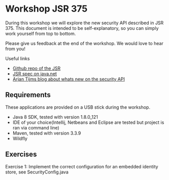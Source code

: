 # Workshop JSR 375

During this workshop we will explore the new security API described in JSR 375. This document is intended to be self-explanatory, so you can simply work yourself from top to bottom. 

Please give us feedback at the end of the workshop. We would love to hear from you!

Useful links
- [Github repo of the JSR](https://github.com/javaee-security-spec/soteria)
- [JSR spec on java.net](https://java.net/projects/javaee-security-spec/pages/Home)
- [Arjan Tijms blog about whats new on the security API](http://arjan-tijms.omnifaces.org/p/whats-new-in-java-ee-security-api-10.html)

## Requirements
These applications are provided on a USB stick during the workshop.

- Java 8 SDK, tested with version 1.8.0_121
- IDE of your choice(Intellij, Netbeans and Eclipse are tested but project is ran via command line)
- Maven, tested with version 3.3.9
- Wildfly

## Exercises
Exercise 1: Implement the correct configuration for an embedded identity store, see SecurityConfig.java
